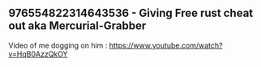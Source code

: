 ## 976554822314643536 - Giving Free rust cheat out aka Mercurial-Grabber

Video of me dogging on him : https://www.youtube.com/watch?v=HqB0AzzQkOY
